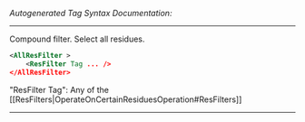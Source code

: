 <!-- THIS IS AN AUTOGENERATED FILE: Don't edit it directly, instead change the schema definition in the code itself. -->

_Autogenerated Tag Syntax Documentation:_

---
Compound filter. Select all residues.

```xml
<AllResFilter >
    <ResFilter Tag ... />
</AllResFilter>
```



"ResFilter Tag": Any of the [[ResFilters|OperateOnCertainResiduesOperation#ResFilters]]

---
